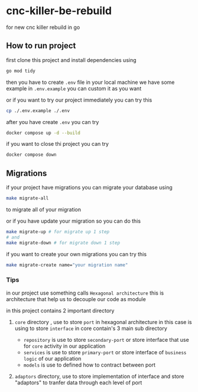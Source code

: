 # cnc-killer-be-rebuild
for new cnc killer rebuild in go
## How to run project
first clone this project and install dependencies using 
```bash
go mod tidy 
```

then you have to create `.env` file in your local machine we have some example in `.env.example` you can custom it as you want

or if you want to try our project immediately you can try this
```bash
cp ./.env.example ./.env
```

after you have create `.env` you can try
```bash
docker compose up -d --build
```
if you want to close thi project you can try 
```bash
docker compose down
```

## Migrations
if your project have migrations you can migrate your database using 
```bash
make migrate-all
```
to migrate all of your migration


or if you have update your migration so you can do this 
```bash
make migrate-up # for migrate up 1 step
# and 
make migrate-down # for migrate down 1 step
```

if you want to create your own migrations you can try this
```bash
make migrate-create name="your migration name"
```

### Tips 
in our project use something calls  `Hexagonal architecture` this is architecture that help us to decouple our code as module

in this project contains 2 important directory 

1) `core` directory , use to store `port` in hexagonal architecture in this case is using to store `interface` in core contain's 3 main sub directory 
    
    - `repository` is use to store `secondary-port` or store interface that use for `core` activity in our application
    - `services` is use to store `primary-port` or store interface of `business logic` of our application
    - `models` is use to defined how to contract between port
2) `adaptors` directory, use to store implementation of interface and store "adaptors" to tranfer data through each level of port
